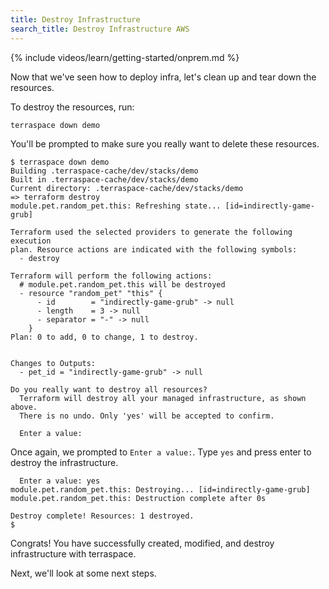 ```yaml
---
title: Destroy Infrastructure
search_title: Destroy Infrastructure AWS
---
```


{% include videos/learn/getting-started/onprem.md %}

Now that we've seen how to deploy infra, let's clean up and tear down the resources.

To destroy the resources, run:

    terraspace down demo

You'll be prompted to make sure you really want to delete these resources.

    $ terraspace down demo
    Building .terraspace-cache/dev/stacks/demo
    Built in .terraspace-cache/dev/stacks/demo
    Current directory: .terraspace-cache/dev/stacks/demo
    => terraform destroy
    module.pet.random_pet.this: Refreshing state... [id=indirectly-game-grub]

    Terraform used the selected providers to generate the following execution
    plan. Resource actions are indicated with the following symbols:
      - destroy

    Terraform will perform the following actions:
      # module.pet.random_pet.this will be destroyed
      - resource "random_pet" "this" {
          - id        = "indirectly-game-grub" -> null
          - length    = 3 -> null
          - separator = "-" -> null
        }
    Plan: 0 to add, 0 to change, 1 to destroy.


    Changes to Outputs:
      - pet_id = "indirectly-game-grub" -> null

    Do you really want to destroy all resources?
      Terraform will destroy all your managed infrastructure, as shown above.
      There is no undo. Only 'yes' will be accepted to confirm.

      Enter a value:

Once again, we prompted to `Enter a value:`. Type `yes` and press enter to destroy the infrastructure.

      Enter a value: yes
    module.pet.random_pet.this: Destroying... [id=indirectly-game-grub]
    module.pet.random_pet.this: Destruction complete after 0s

    Destroy complete! Resources: 1 destroyed.
    $

Congrats! You have successfully created, modified, and destroy infrastructure with terraspace.

Next, we'll look at some next steps.
